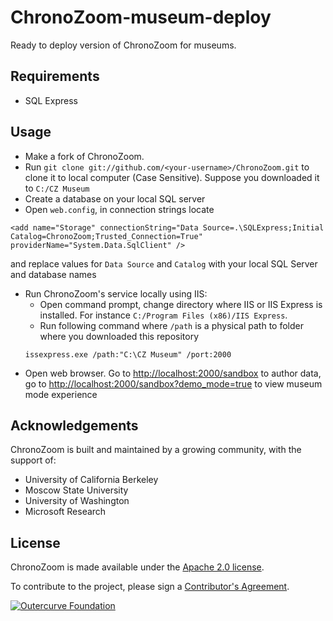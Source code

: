 ChronoZoom-museum-deploy
========================

Ready to deploy version of ChronoZoom for museums.

Requirements
------------
* SQL Express

Usage
-----

* Make a fork of ChronoZoom. 
* Run `git clone git://github.com/<your-username>/ChronoZoom.git` to clone it to local computer (Case Sensitive). Suppose you downloaded it to `C:/CZ Museum`
* Create a database on your local SQL server
* Open `web.config`, in connection strings locate
```
<add name="Storage" connectionString="Data Source=.\SQLExpress;Initial Catalog=ChronoZoom;Trusted_Connection=True" providerName="System.Data.SqlClient" />
```
and replace values for `Data Source` and `Catalog` with your local SQL Server and database names
* Run ChronoZoom's service locally using IIS:
  - Open command prompt, change directory where IIS or IIS Express is installed. For instance `C:/Program Files (x86)/IIS Express`.
  - Run following command where `/path` is a physical path to folder where you downloaded this repository 
  ```
  issexpress.exe /path:"C:\CZ Museum" /port:2000
  ```
* Open web browser. Go to [http://localhost:2000/sandbox](http://localhost:2000/sandbox) to author data, go to [http://localhost:2000/sandbox?demo_mode=true](http://localhost:2000/sandbox?demo_mode=true) to view museum mode experience

Acknowledgements
----------
ChronoZoom is built and maintained by a growing community, with the support of:

* University of California Berkeley
* Moscow State University
* University of Washington
* Microsoft Research

License
----------
ChronoZoom is made available under the [Apache 2.0 license](blob/master/Source/LICENSE.TXT).

To contribute to the project, please sign a [Contributor's Agreement](http://www.outercurve.org/Participate#Contributing_to_a_project).

[![Outercurve Foundation](http://www.outercurve.org/Portals/0/Skins/CodePlex_NEW/images/footer-logo.jpg)](http://www.outercurve.org/)

